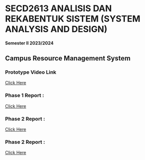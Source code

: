 # SECD2613 ANALISIS DAN REKABENTUK SISTEM (SYSTEM ANALYSIS AND DESIGN)
#### Semester II 2023/2024
## Campus Resource Management System

### Prototype Video Link
[Click Here](https://youtu.be/c-UCtWR59cA)

### Phase 1 Report :
[Click Here](https://github.com/leomxue/Group4_Project1_SAD_20232024/blob/main/Proposal.pdf) 
### Phase 2 Report :
[Click Here](https://github.com/leomxue/Group4_Project1_SAD_20232024/blob/main/SAD%20Phase%202.pdf)
### Phase 2 Report :
[Click Here](https://github.com/leomxue/Group4_Project1_SAD_20232024/blob/main/SAD%20Phase%203.pdf)

